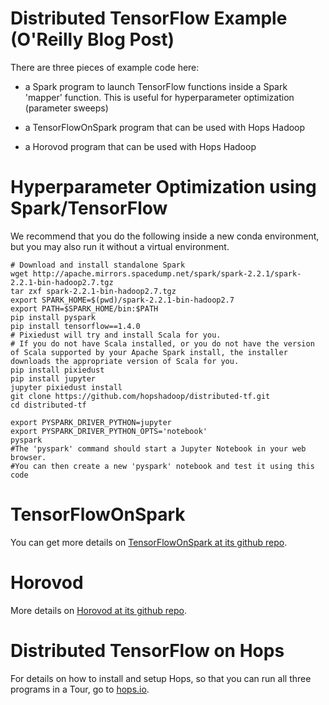 # Distributed TensorFlow Example (O'Reilly Blog Post)

There are three pieces of example code here:
  
  * a Spark program to launch TensorFlow functions inside a Spark 'mapper' function. This is useful for hyperparameter optimization (parameter sweeps)
  
  * a TensorFlowOnSpark program that can be used with Hops Hadoop
  
  * a Horovod program that can be used with Hops Hadoop


Hyperparameter Optimization using Spark/TensorFlow
====

We recommend that you do the following inside a new conda environment, but you may also run it without a virtual environment.


    # Download and install standalone Spark
    wget http://apache.mirrors.spacedump.net/spark/spark-2.2.1/spark-2.2.1-bin-hadoop2.7.tgz
    tar zxf spark-2.2.1-bin-hadoop2.7.tgz
    export SPARK_HOME=$(pwd)/spark-2.2.1-bin-hadoop2.7
    export PATH=$SPARK_HOME/bin:$PATH
    pip install pyspark
    pip install tensorflow==1.4.0
    # Pixiedust will try and install Scala for you.
    # If you do not have Scala installed, or you do not have the version of Scala supported by your Apache Spark install, the installer downloads the appropriate version of Scala for you.
    pip install pixiedust
    pip install jupyter
    jupyter pixiedust install
    git clone https://github.com/hopshadoop/distributed-tf.git
    cd distributed-tf
    
    export PYSPARK_DRIVER_PYTHON=jupyter
    export PYSPARK_DRIVER_PYTHON_OPTS='notebook'
    pyspark
    #The 'pyspark' command should start a Jupyter Notebook in your web browser. 
    #You can then create a new 'pyspark' notebook and test it using this code
    
    


TensorFlowOnSpark 
===================

You can get more details on [TensorFlowOnSpark at its github repo](https://github.com/yahoo/TensorFlowOnSpark).

Horovod
====================

More details on [Horovod at its github repo](https://github.com/uber/horovod).
    
    
Distributed TensorFlow on Hops
=====================

For details on how to install and setup Hops, so that you can run all three programs in a Tour, go to [hops.io](http://www.hops.io).

